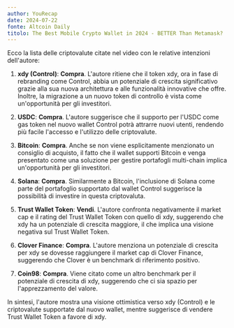 ```yaml
---
author: YouRecap
date: 2024-07-22
fonte: Altcoin Daily
titolo: The Best Mobile Crypto Wallet in 2024 - BETTER Than Metamask? | Ctrl
---
```


Ecco la lista delle criptovalute citate nel video con le relative intenzioni dell'autore:

1. **xdy (Control)**: **Compra**. L'autore ritiene che il token xdy, ora in fase di rebranding come Control, abbia un potenziale di crescita significativo grazie alla sua nuova architettura e alle funzionalità innovative che offre. Inoltre, la migrazione a un nuovo token di controllo è vista come un'opportunità per gli investitori.

2. **USDC**: **Compra**. L'autore suggerisce che il supporto per l'USDC come gas token nel nuovo wallet Control potrà attrarre nuovi utenti, rendendo più facile l'accesso e l'utilizzo delle criptovalute.

3. **Bitcoin**: **Compra**. Anche se non viene esplicitamente menzionato un consiglio di acquisto, il fatto che il wallet supporti Bitcoin e venga presentato come una soluzione per gestire portafogli multi-chain implica un'opportunità per gli investitori.

4. **Solana**: **Compra**. Similarmente a Bitcoin, l'inclusione di Solana come parte del portafoglio supportato dal wallet Control suggerisce la possibilità di investire in questa criptovaluta.

5. **Trust Wallet Token**: **Vendi**. L'autore confronta negativamente il market cap e il rating del Trust Wallet Token con quello di xdy, suggerendo che xdy ha un potenziale di crescita maggiore, il che implica una visione negativa sul Trust Wallet Token.

6. **Clover Finance**: **Compra**. L'autore menziona un potenziale di crescita per xdy se dovesse raggiungere il market cap di Clover Finance, suggerendo che Clover è un benchmark di riferimento positivo.

7. **Coin98**: **Compra**. Viene citato come un altro benchmark per il potenziale di crescita di xdy, suggerendo che ci sia spazio per l'apprezzamento del valore.

In sintesi, l'autore mostra una visione ottimistica verso xdy (Control) e le criptovalute supportate dal nuovo wallet, mentre suggerisce di vendere Trust Wallet Token a favore di xdy.
